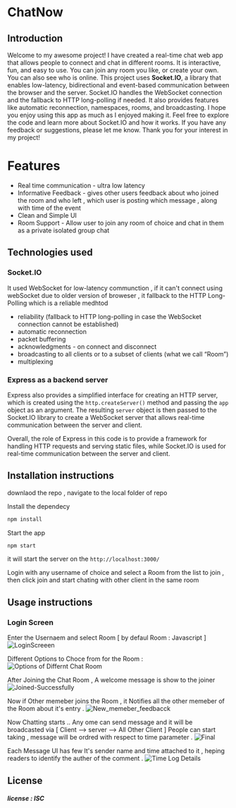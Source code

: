 # ChatNow

## Introduction

Welcome to my awesome project! I have created a real-time chat web app that allows people to connect and chat in different rooms. It is interactive, fun, and easy to use. You can join any room you like, or create your own. You can also see who is online.
This project uses **Socket.IO**, a library that enables low-latency, bidirectional and event-based communication between the browser and the server. Socket.IO handles the WebSocket connection and the fallback to HTTP long-polling if needed. It also provides features like automatic reconnection, namespaces, rooms, and broadcasting.
I hope you enjoy using this app as much as I enjoyed making it. Feel free to explore the code and learn more about Socket.IO and how it works. If you have any feedback or suggestions, please let me know. Thank you for your interest in my project!

# Features

- Real time communication - ultra low latency 
- Informative Feedback - gives other users feedback about who joined the room and who left , which user is posting which message , along with time of the event 
- Clean and Simple UI 
- Room Support - Allow user to join any room of choice and chat in them as a private isolated group chat 

## Technologies used

### Socket.IO  
It used WebSocket for low-latency communction , if it can't connect using webSocket due to older version of broweser , it fallback to the HTTP Long-Polling which is a reliable medhtod 
-   reliability (fallback to HTTP long-polling in case the WebSocket connection cannot be established)
-   automatic reconnection
-   packet buffering
-   acknowledgments - on connect and disconnect 
-   broadcasting to all clients or to a subset of clients (what we call “Room”)
-   multiplexing

### Express as a backend server 
Express also provides a simplified interface for creating an HTTP server, which is created using the `http.createServer()` method and passing the `app` object as an argument. The resulting `server` object is then passed to the Socket.IO library to create a WebSocket server that allows real-time communication between the server and client.

Overall, the role of Express in this code is to provide a framework for handling HTTP requests and serving static files, while Socket.IO is used for real-time communication between the server and client.


## Installation instructions

downlaod the repo , navigate to the local folder of repo 

Install the dependecy 
```Bash
npm install 
```

Start the app 
```Bash
npm start 
```

it will start the server on the `http://localhost:3000/`

Login with any username of choice and select a Room from the list to join , then click join and start chating with other client in the same room

## Usage instructions
### Login Screen 
Enter the Usernaem and select Room [ by defaul Room : Javascript ] 
![LoginScreeen](https://user-images.githubusercontent.com/66475186/236559830-154175de-f92c-409c-aa2a-295f8145199c.png)


Different Options to Choce from for the Room : 
![Options of Differnt Chat Room](https://user-images.githubusercontent.com/66475186/236559932-3c4efa92-7464-4f45-aff0-929f5c22a076.png)

After Joining the Chat Room , A welcome message is show to the joiner 
![Joined-Successfully](https://user-images.githubusercontent.com/66475186/236560046-c92f4c01-2544-44ba-8c29-8dadf6d805dc.png)

Now if Other memeber joins the Room , it Notifies all the other memeber of the Room about it's entry .
![New_memeber_feedbacck](https://user-images.githubusercontent.com/66475186/236560238-eded1143-0844-4f4a-a19a-23b55bfd0678.png)

Now Chatting starts .. Any ome can send message and it will be broadcasted via [ Client --> server --> All Other Client ] 
People can start taking , message will be ordred with respect to time parameter .
![Final](https://user-images.githubusercontent.com/66475186/236560526-e9899bf3-09ab-4b09-a2c9-1d15a785b45e.png)

Each Message UI has few It's sender name and time attached to it , heping readers to identify the auther of the comment .
![Time Log Details](https://user-images.githubusercontent.com/66475186/236560704-66848b4d-80d2-4e3b-99c5-3d9bddaf32d6.png)



## License
##### license : ISC
